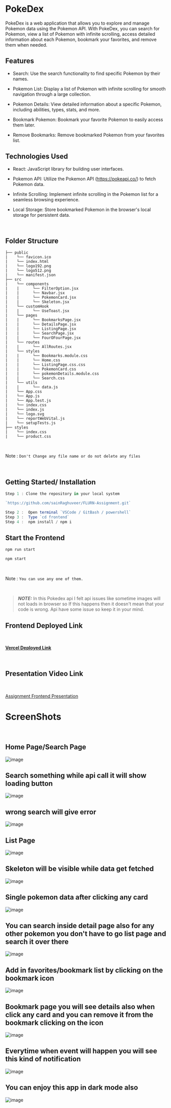 # PokeDex

PokeDex is a web application that allows you to explore and manage Pokemon data using the Pokemon API. With PokeDex, you can search for Pokemon, view a list of Pokemon with infinite scrolling, access detailed information about each Pokemon, bookmark your favorites, and remove them when needed.

## Features

- Search: Use the search functionality to find specific Pokemon by their names.

- Pokemon List: Display a list of Pokemon with infinite scrolling for smooth navigation through a large collection.

- Pokemon Details: View detailed information about a specific Pokemon, including abilities, types, stats, and more.

- Bookmark Pokemon: Bookmark your favorite Pokemon to easily access them later.

- Remove Bookmarks: Remove bookmarked Pokemon from your favorites list.

## Technologies Used

- React: JavaScript library for building user interfaces.

- Pokemon API: Utilize the Pokemon API (https://pokeapi.co/) to fetch Pokemon data.

- Infinite Scrolling: Implement infinite scrolling in the Pokemon list for a seamless browsing experience.

- Local Storage: Store bookmarked Pokemon in the browser's local storage for persistent data.

<br>

##  Folder Structure

```
├── public
|    └── favicon.ico
|    └── index.html
|    └── logo192.png
|    └── logo512.png
|    └── manifest.json
├── src
|    └── components
|    |      └── FilterOption.jsx  
|    |      └── Navbar.jsx  
|    |      └── PokemonCard.jsx  
|    |      └── Skeleton.jsx  
|    └── customHook
|    |      └── UseToast.jsx       
|    └── pages
|    |      └── BookmarksPage.jsx  
|    |      └── DetailsPage.jsx  
|    |      └── ListingPage.jsx  
|    |      └── SearchPage.jsx
|    |      └── FourOFourPage.jsx   
|    └── routes
|    |      └── AllRoutes.jsx  
|    └── styles
|    |      └── Bookmarks.module.css  
|    |      └── Home.css  
|    |      └── ListingPage.css.css  
|    |      └── PokemonCard.css  
|    |      └── pokemonDetails.module.css 
|    |      └── Search.css
|    └── utils
|    |      └── data.js 
|    └── App.css
|    └── App.js
|    └── App.test.js
|    └── index.css
|    └── index.js
|    └── logo.svg
|    └── reportWebVital.js
|    └── setupTests.js
├── styles
|    └── index.css
|    └── product.css
```

<br>

Note : `Don't Change any file name or do not delete any files`

<br>

## Getting Started/ Installation

```js
Step 1 : Clone the repository in your local system

`https://github.com/sainRaghuveer/FLURN-Assignment.git`

Step 2 :  Open terminal `VSCode / GitBash / powershell`
Step 3 :  Type `cd frontend`
Step 4 :  npm install / npm i

```

## Start the Frontend 

```js
npm run start

npm start
```

<br>

Note : `You can use any one of them.`

<br>


> **_NOTE:_**  In this Pokedex api I felt api issues like sometime images will not loads in browser so If this happens then it doesn't mean that your code is wrong. Api have some issue so keep it in your mind.


## Frontend Deployed Link

<br>

<a href="https://flurn-assignment-raghuveersain.vercel.app/"><strong>Vercel Deployed Link</strong></a>

<br>

## Presentation Video Link

<br>

<a href="https://drive.google.com/file/d/13RY45gYi6T_LRe2mzSQJYp_d8Szta2gG/view?usp=sharing">Assignment Frontend Presentation</a>
    
# ScreenShots

<br>
    
## Home Page/Search Page
 
<img src="https://github.com/sainRaghuveer/FLURN-Assignment/assets/112657812/50f55419-0142-49cc-9f46-32149bc51bdf" alt="image"/>

<br>
    
##  Search something while api call it will show loading button
    
<img src="https://github.com/sainRaghuveer/FLURN-Assignment/assets/112657812/7bad8585-8277-4f30-a05f-f026e9347db3" alt="image"/>

<br>
    
## wrong search will give error
    
<img src="https://github.com/sainRaghuveer/FLURN-Assignment/assets/112657812/61302724-40d0-4afd-a1a8-6d3743db889d" alt="image"/>

<br>
    
##  List Page

<img src="https://github.com/sainRaghuveer/FLURN-Assignment/assets/112657812/335017ab-e427-4d67-bb11-97c0b67b3e01" alt="image"/>

<br>
    
##  Skeleton will be visible while data get fetched
    
<img src="https://github.com/sainRaghuveer/FLURN-Assignment/assets/112657812/25e60f22-8ccd-41a5-8c8b-df22de8d709b" alt="image"/>

<br>    

## Single pokemon data after clicking any card    
<img src="https://github.com/sainRaghuveer/FLURN-Assignment/assets/112657812/dbf2e151-6ec3-4722-be31-40afa19f490e" alt="image"/>

<br>
    
## You can search inside detail page also for any other pokemon you don't have to go list page and search it over there
    
<img src="https://github.com/sainRaghuveer/FLURN-Assignment/assets/112657812/1ee457c4-1727-4186-aac8-cf8a4420186d" alt="image"/>

<br>
    
## Add in favorites/bookmark list by clicking on the bookmark icon
    
<img src="https://github.com/sainRaghuveer/FLURN-Assignment/assets/112657812/c91b7815-c9fc-4d19-b36b-02f620953529" alt="image"/>

<br>
    
## Bookmark page you will see details also when click any card and you can remove it from the bookmark clicking on the icon 
    
<img src="https://github.com/sainRaghuveer/FLURN-Assignment/assets/112657812/874ed784-b28a-42d6-8e2e-aec5eef15d4b" alt="image"/>

<br>
    
## Everytime when event will happen you will see this kind of notification 
    
<img src="https://github.com/sainRaghuveer/FLURN-Assignment/assets/112657812/040313ce-8ddf-4c11-89d3-ee13e6965bdc" alt="image"/>

<br>
    
## You can enjoy this app in dark mode also
    
<img src="https://github.com/sainRaghuveer/FLURN-Assignment/assets/112657812/8051f239-4030-4ab1-b5bd-d8c021e65891" alt="image"/>



